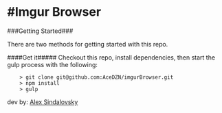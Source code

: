 #Imgur Browser
====

###Getting Started###

There are two methods for getting started with this repo.

####Get it#####
Checkout this repo, install dependencies, then start the gulp process with the following:

```
	> git clone git@github.com:AceDZN/imgurBrowser.git
	> npm install
	> gulp
```


dev by: [Alex Sindalovsky](http://www.acedzn.com)
